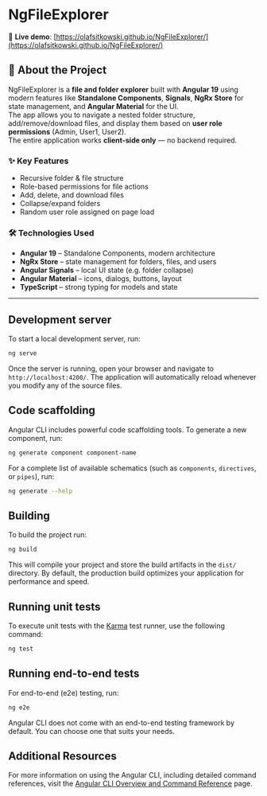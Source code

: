 # NgFileExplorer

🚀 **Live demo**: [https://olafsitkowski.github.io/NgFileExplorer/](https://olafsitkowski.github.io/NgFileExplorer/)

## 📌 About the Project

NgFileExplorer is a **file and folder explorer** built with **Angular 19** using modern features like **Standalone Components**, **Signals**, **NgRx Store** for state management, and **Angular Material** for the UI.  
The app allows you to navigate a nested folder structure, add/remove/download files, and display them based on **user role permissions** (Admin, User1, User2).  
The entire application works **client-side only** — no backend required.

### ✨ Key Features
- Recursive folder & file structure
- Role-based permissions for file actions
- Add, delete, and download files
- Collapse/expand folders
- Random user role assigned on page load

### 🛠 Technologies Used
- **Angular 19** – Standalone Components, modern architecture
- **NgRx Store** – state management for folders, files, and users
- **Angular Signals** – local UI state (e.g. folder collapse)
- **Angular Material** – icons, dialogs, buttons, layout
- **TypeScript** – strong typing for models and state

---

## Development server

To start a local development server, run:

```bash
ng serve
```

Once the server is running, open your browser and navigate to `http://localhost:4200/`. The application will automatically reload whenever you modify any of the source files.

## Code scaffolding

Angular CLI includes powerful code scaffolding tools. To generate a new component, run:

```bash
ng generate component component-name
```

For a complete list of available schematics (such as `components`, `directives`, or `pipes`), run:

```bash
ng generate --help
```

## Building

To build the project run:

```bash
ng build
```

This will compile your project and store the build artifacts in the `dist/` directory. By default, the production build optimizes your application for performance and speed.

## Running unit tests

To execute unit tests with the [Karma](https://karma-runner.github.io) test runner, use the following command:

```bash
ng test
```

## Running end-to-end tests

For end-to-end (e2e) testing, run:

```bash
ng e2e
```

Angular CLI does not come with an end-to-end testing framework by default. You can choose one that suits your needs.

## Additional Resources

For more information on using the Angular CLI, including detailed command references, visit the [Angular CLI Overview and Command Reference](https://angular.dev/tools/cli) page.
